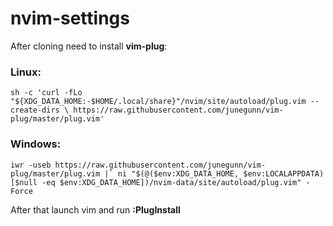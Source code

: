 # nvim-settings

After cloning need to install **vim-plug**:

### Linux:
```
sh -c 'curl -fLo "${XDG_DATA_HOME:-$HOME/.local/share}"/nvim/site/autoload/plug.vim --create-dirs \ https://raw.githubusercontent.com/junegunn/vim-plug/master/plug.vim'
```

### Windows:
```
iwr -useb https://raw.githubusercontent.com/junegunn/vim-plug/master/plug.vim |` ni "$(@($env:XDG_DATA_HOME, $env:LOCALAPPDATA)[$null -eq $env:XDG_DATA_HOME])/nvim-data/site/autoload/plug.vim" -Force
```

After that launch vim and run **:PlugInstall**
